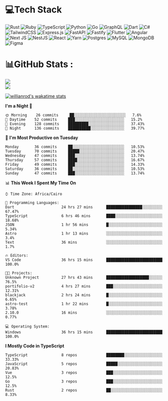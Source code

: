 # 💻Tech Stack

![Rust](https://img.shields.io/badge/rust-%23000000.svg?style=for-the-badge&logo=rust&logoColor=white) ![Ruby](https://img.shields.io/badge/ruby-%23CC342D.svg?style=for-the-badge&logo=ruby&logoColor=white) ![TypeScript](https://img.shields.io/badge/typescript-%23007ACC.svg?style=for-the-badge&logo=typescript&logoColor=white) ![Python](https://img.shields.io/badge/python-3670A0?style=for-the-badge&logo=python&logoColor=ffdd54) ![Go](https://img.shields.io/badge/go-%2300ADD8.svg?style=for-the-badge&logo=go&logoColor=white) ![GraphQL](https://img.shields.io/badge/-GraphQL-E10098?style=for-the-badge&logo=graphql&logoColor=white) ![Dart](https://img.shields.io/badge/dart-%230175C2.svg?style=for-the-badge&logo=dart&logoColor=white) ![C#](https://img.shields.io/badge/c%23-%23239120.svg?style=for-the-badge&logo=c-sharp&logoColor=white) ![TailwindCSS](https://img.shields.io/badge/tailwindcss-%2338B2AC.svg?style=for-the-badge&logo=tailwind-css&logoColor=white) ![Express.js](https://img.shields.io/badge/express.js-%23404d59.svg?style=for-the-badge&logo=express&logoColor=%2361DAFB) ![FastAPI](https://img.shields.io/badge/FastAPI-005571?style=for-the-badge&logo=fastapi) ![Fastify](https://img.shields.io/badge/fastify-%23000000.svg?style=for-the-badge&logo=fastify&logoColor=white) ![Flutter](https://img.shields.io/badge/Flutter-%2302569B.svg?style=for-the-badge&logo=Flutter&logoColor=white) ![Angular](https://img.shields.io/badge/angular-%23DD0031.svg?style=for-the-badge&logo=angular&logoColor=white) ![Next JS](https://img.shields.io/badge/Next-black?style=for-the-badge&logo=next.js&logoColor=white) ![NestJS](https://img.shields.io/badge/nestjs-%23E0234E.svg?style=for-the-badge&logo=nestjs&logoColor=white) ![React](https://img.shields.io/badge/react-%2320232a.svg?style=for-the-badge&logo=react&logoColor=%2361DAFB) ![Yarn](https://img.shields.io/badge/yarn-%232C8EBB.svg?style=for-the-badge&logo=yarn&logoColor=white) ![Postgres](https://img.shields.io/badge/postgres-%23316192.svg?style=for-the-badge&logo=postgresql&logoColor=white) ![MySQL](https://img.shields.io/badge/mysql-%2300f.svg?style=for-the-badge&logo=mysql&logoColor=white) ![MongoDB](https://img.shields.io/badge/MongoDB-%234ea94b.svg?style=for-the-badge&logo=mongodb&logoColor=white)     ![Figma](https://img.shields.io/badge/figma-%23F24E1E.svg?style=for-the-badge&logo=figma&logoColor=white)

# 📊GitHub Stats :

![](https://github-readme-stats.vercel.app/api?username=joetifa2003&theme=tokyonight&hide_border=false&include_all_commits=false&count_private=false)<br/>
![](https://github-readme-streak-stats.herokuapp.com/?user=joetifa2003&theme=tokyonight&hide_border=false)<br/>

[![willianrod's wakatime stats](https://github-readme-stats.vercel.app/api/wakatime?username=joetifa2003&layout=compact)](https://github.com/anuraghazra/github-readme-stats)
<!--START_SECTION:waka-->
**I'm a Night 🦉** 

```text
🌞 Morning    26 commits     ██░░░░░░░░░░░░░░░░░░░░░░░   7.6% 
🌆 Daytime    52 commits     ███░░░░░░░░░░░░░░░░░░░░░░   15.2% 
🌃 Evening    128 commits    █████████░░░░░░░░░░░░░░░░   37.43% 
🌙 Night      136 commits    ██████████░░░░░░░░░░░░░░░   39.77%

```
📅 **I'm Most Productive on Tuesday** 

```text
Monday       36 commits     ██░░░░░░░░░░░░░░░░░░░░░░░   10.53% 
Tuesday      70 commits     █████░░░░░░░░░░░░░░░░░░░░   20.47% 
Wednesday    47 commits     ███░░░░░░░░░░░░░░░░░░░░░░   13.74% 
Thursday     57 commits     ████░░░░░░░░░░░░░░░░░░░░░   16.67% 
Friday       49 commits     ███░░░░░░░░░░░░░░░░░░░░░░   14.33% 
Saturday     36 commits     ██░░░░░░░░░░░░░░░░░░░░░░░   10.53% 
Sunday       47 commits     ███░░░░░░░░░░░░░░░░░░░░░░   13.74%

```


📊 **This Week I Spent My Time On** 

```text
⌚︎ Time Zone: Africa/Cairo

💬 Programming Languages: 
Dart                     24 hrs 27 mins      ████████████████░░░░░░░░░   67.47% 
TypeScript               6 hrs 46 mins       ████░░░░░░░░░░░░░░░░░░░░░   18.68% 
JSON                     1 hr 56 mins        █░░░░░░░░░░░░░░░░░░░░░░░░   5.34% 
Astro                    1 hr 13 mins        ░░░░░░░░░░░░░░░░░░░░░░░░░   3.4% 
Text                     36 mins             ░░░░░░░░░░░░░░░░░░░░░░░░░   1.7%

🔥 Editors: 
VS Code                  36 hrs 15 mins      █████████████████████████   100.0%

🐱‍💻 Projects: 
Unknown Project          27 hrs 43 mins      ███████████████████░░░░░░   76.5% 
portifolio-v2            4 hrs 27 mins       ███░░░░░░░░░░░░░░░░░░░░░░   12.31% 
blackjack                2 hrs 24 mins       █░░░░░░░░░░░░░░░░░░░░░░░░   6.65% 
astro-test               1 hr 22 mins        █░░░░░░░░░░░░░░░░░░░░░░░░   3.78% 
2.10.0                   16 mins             ░░░░░░░░░░░░░░░░░░░░░░░░░   0.77%

💻 Operating System: 
Windows                  36 hrs 15 mins      █████████████████████████   100.0%

```

**I Mostly Code in TypeScript** 

```text
TypeScript               8 repos             ████████░░░░░░░░░░░░░░░░░   33.33% 
JavaScript               5 repos             █████░░░░░░░░░░░░░░░░░░░░   20.83% 
Vue                      3 repos             ███░░░░░░░░░░░░░░░░░░░░░░   12.5% 
Go                       3 repos             ███░░░░░░░░░░░░░░░░░░░░░░   12.5% 
Rust                     2 repos             ██░░░░░░░░░░░░░░░░░░░░░░░   8.33%

```



<!--END_SECTION:waka-->
